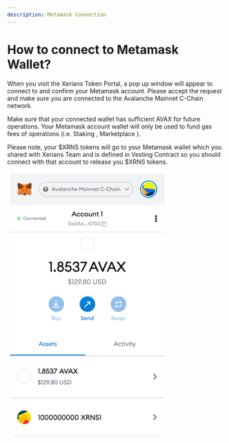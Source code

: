 ```yaml
---
description: Metamask Connection
---
```


# How to connect to Metamask Wallet?

When you visit the Xerians Token Portal, a pop up window will appear to connect to and confirm your Metamask account. Please accept the request and make sure you are connected to the Avalanche Mainnet C-Chain network.&#x20;

Make sure that your connected wallet has sufficient AVAX for future operations. Your Metamask account wallet will only be used to fund gas fees of operations (i.e. Staking , Marketplace ).&#x20;

Please note, your $XRNS tokens will go to your Metamask wallet which you shared with Xerians Team and is defined in Vesting Contract so you should connect with that account to release you $XRNS tokens.&#x20;

![](../.gitbook/assets/xerians-metamask.png)
